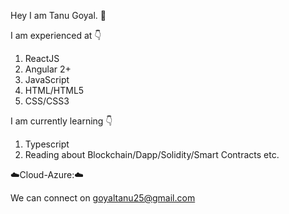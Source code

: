 Hey I am Tanu Goyal. :information_desk_person:

I am experienced at :point_down:

1. <a>ReactJS</a>
2. Angular 2+
3. JavaScript
4. HTML/HTML5
5. CSS/CSS3

I am currently learning :point_down:

1. Typescript
2. Reading about Blockchain/Dapp/Solidity/Smart Contracts etc.

:cloud:Cloud-Azure::cloud:

We can connect on goyaltanu25@gmail.com





